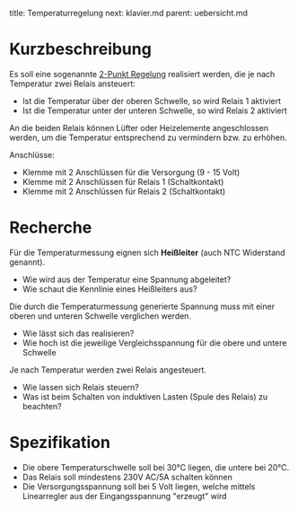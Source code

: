 title: Temperaturregelung
next: klavier.md
parent: uebersicht.md

# Kurzbeschreibung
Es soll eine sogenannte [2-Punkt Regelung](https://de.wikipedia.org/wiki/Zweipunktregler) realisiert werden,
die je nach Temperatur zwei Relais ansteuert:

* Ist die Temperatur über der oberen Schwelle, so wird Relais 1 aktiviert
* Ist die Temperatur unter der unteren Schwelle, so wird Relais 2 aktiviert

An die beiden Relais können Lüfter oder Heizelemente angeschlossen werden, um die Temperatur entsprechend zu
vermindern bzw. zu erhöhen.

Anschlüsse:

* Klemme mit 2 Anschlüssen für die Versorgung (9 - 15 Volt)
* Klemme mit 2 Anschlüssen für Relais 1 (Schaltkontakt)
* Klemme mit 2 Anschlüssen für Relais 2 (Schaltkontakt)

# Recherche
Für die Temperaturmessung eignen sich **Heißleiter** (auch NTC Widerstand genannt).

* Wie wird aus der Temperatur eine Spannung abgeleitet?
* Wie schaut die Kennlinie eines Heißleiters aus?

Die durch die Temperaturmessung generierte Spannung muss mit einer oberen und unteren Schwelle verglichen werden.

* Wie lässt sich das realisieren?
* Wie hoch ist die jeweilige Vergleichsspannung für die obere und untere Schwelle

Je nach Temperatur werden zwei Relais angesteuert.

* Wie lassen sich Relais steuern?
* Was ist beim Schalten von induktiven Lasten (Spule des Relais) zu beachten?

# Spezifikation
* Die obere Temperaturschwelle soll bei 30°C liegen, die untere bei 20°C.
* Das Relais soll mindestens 230V AC/5A schalten können
* Die Versorgungsspannung soll bei 5 Volt liegen, welche mittels Linearregler aus der Eingangsspannung "erzeugt" wird

